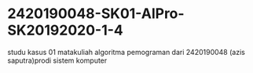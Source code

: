 # 2420190048-SK01-AlPro-SK20192020-1-4
studu kasus 01 matakuliah algoritma pemograman dari 2420190048 (azis saputra)prodi sistem komputer
